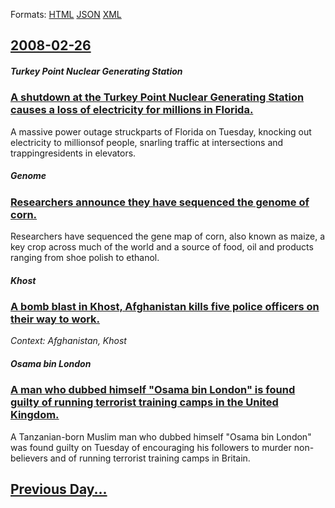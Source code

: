 
Formats: [HTML](2008/02/26/index.html)  [JSON](2008/02/26/index.json)  [XML](2008/02/26/index.xml)  

## [2008-02-26](/news/2008/02/26/index.md)

##### Turkey Point Nuclear Generating Station
### [ A shutdown at the Turkey Point Nuclear Generating Station causes a loss of electricity for millions in Florida. ](/news/2008/02/26/a-shutdown-at-the-turkey-point-nuclear-generating-station-causes-a-loss-of-electricity-for-millions-in-florida.md)
A massive power outage struckparts of Florida on Tuesday, knocking out electricity to millionsof people, snarling traffic at intersections and trappingresidents in elevators.

##### Genome
### [ Researchers announce they have sequenced the genome of corn. ](/news/2008/02/26/researchers-announce-they-have-sequenced-the-genome-of-corn.md)
Researchers have sequenced the gene map of corn, also known as maize, a key crop across much of the world and a source of food, oil and products ranging from shoe polish to ethanol.

##### Khost
### [ A bomb blast in Khost, Afghanistan kills five police officers on their way to work. ](/news/2008/02/26/a-bomb-blast-in-khost-afghanistan-kills-five-police-officers-on-their-way-to-work.md)
_Context: Afghanistan, Khost_

##### Osama bin London
### [ A man who dubbed himself "Osama bin London" is found guilty of running terrorist training camps in the United Kingdom. ](/news/2008/02/26/a-man-who-dubbed-himself-osama-bin-london-is-found-guilty-of-running-terrorist-training-camps-in-the-united-kingdom.md)
A Tanzanian-born Muslim man who dubbed himself &quot;Osama bin London&quot; was found guilty on Tuesday of encouraging his followers to murder non-believers and of running terrorist training camps in Britain.

## [Previous Day...](/news/2008/02/25/index.md)

